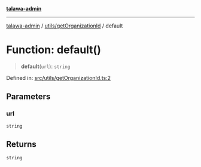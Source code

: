 [**talawa-admin**](../../../README.md)

***

[talawa-admin](../../../README.md) / [utils/getOrganizationId](../README.md) / default

# Function: default()

> **default**(`url`): `string`

Defined in: [src/utils/getOrganizationId.ts:2](https://github.com/bint-Eve/talawa-admin/blob/3ea1bc8148fd1f2efa92a17958ea5a5df0d9cc86/src/utils/getOrganizationId.ts#L2)

## Parameters

### url

`string`

## Returns

`string`
